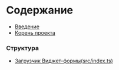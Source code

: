 # Содержание

* [Введение](README.md)
* [Корень проекта](ROOTPROJECT.md)

### Структура

* [Загрузчик Виджет-формы(src/index.ts)](RUNFORM.md)

